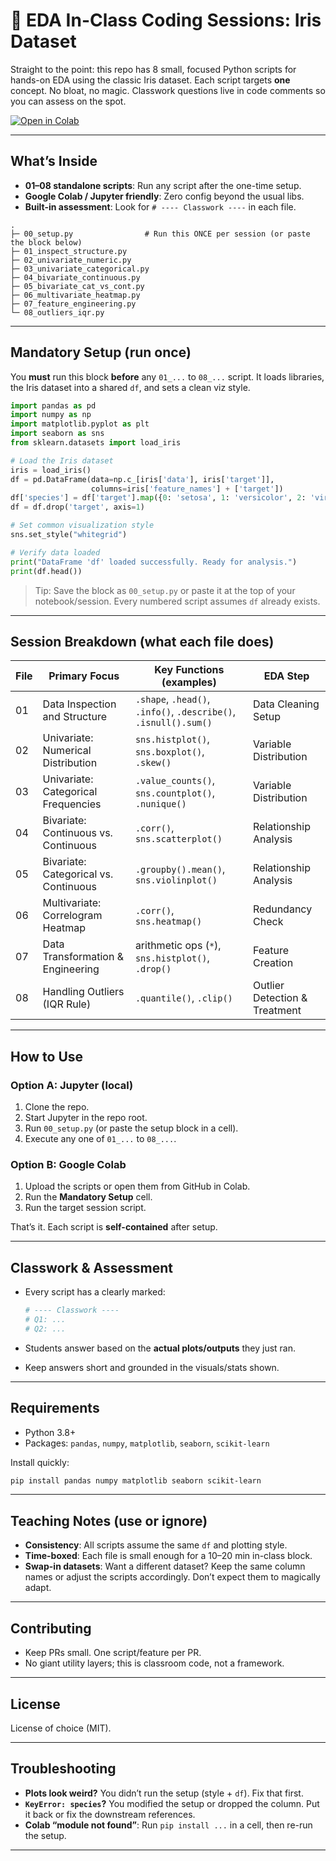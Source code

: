 # 🐍 EDA In-Class Coding Sessions: Iris Dataset

Straight to the point: this repo has 8 small, focused Python scripts for hands-on EDA using the classic Iris dataset. Each script targets **one** concept. No bloat, no magic. Classwork questions live in code comments so you can assess on the spot.

[![Open in Colab](https://colab.research.googleusercontent.com/assets/colab-badge.svg)](#) <!-- replace # with your notebook link if you make one -->

---

## What’s Inside

* **01–08 standalone scripts**: Run any script after the one-time setup.
* **Google Colab / Jupyter friendly**: Zero config beyond the usual libs.
* **Built-in assessment**: Look for `# ---- Classwork ----` in each file.

```
.
├─ 00_setup.py                # Run this ONCE per session (or paste the block below)
├─ 01_inspect_structure.py
├─ 02_univariate_numeric.py
├─ 03_univariate_categorical.py
├─ 04_bivariate_continuous.py
├─ 05_bivariate_cat_vs_cont.py
├─ 06_multivariate_heatmap.py
├─ 07_feature_engineering.py
└─ 08_outliers_iqr.py
```

---

## Mandatory Setup (run once)

You **must** run this block **before** any `01_...` to `08_...` script. It loads libraries, the Iris dataset into a shared `df`, and sets a clean viz style.

```python
import pandas as pd
import numpy as np
import matplotlib.pyplot as plt
import seaborn as sns
from sklearn.datasets import load_iris

# Load the Iris dataset
iris = load_iris()
df = pd.DataFrame(data=np.c_[iris['data'], iris['target']],
                  columns=iris['feature_names'] + ['target'])
df['species'] = df['target'].map({0: 'setosa', 1: 'versicolor', 2: 'virginica'})
df = df.drop('target', axis=1)

# Set common visualization style
sns.set_style("whitegrid")

# Verify data loaded
print("DataFrame 'df' loaded successfully. Ready for analysis.")
print(df.head())
```

> Tip: Save the block as `00_setup.py` or paste it at the top of your notebook/session. Every numbered script assumes `df` already exists.

---

## Session Breakdown (what each file does)

| File | Primary Focus                         | Key Functions (examples)                                         | EDA Step                      |
| ---- | ------------------------------------- | ---------------------------------------------------------------- | ----------------------------- |
| 01   | Data Inspection and Structure         | `.shape`, `.head()`, `.info()`, `.describe()`, `.isnull().sum()` | Data Cleaning Setup           |
| 02   | Univariate: Numerical Distribution    | `sns.histplot()`, `sns.boxplot()`, `.skew()`                     | Variable Distribution         |
| 03   | Univariate: Categorical Frequencies   | `.value_counts()`, `sns.countplot()`, `.nunique()`               | Variable Distribution         |
| 04   | Bivariate: Continuous vs. Continuous  | `.corr()`, `sns.scatterplot()`                                   | Relationship Analysis         |
| 05   | Bivariate: Categorical vs. Continuous | `.groupby().mean()`, `sns.violinplot()`                          | Relationship Analysis         |
| 06   | Multivariate: Correlogram Heatmap     | `.corr()`, `sns.heatmap()`                                       | Redundancy Check              |
| 07   | Data Transformation & Engineering     | arithmetic ops (`*`), `sns.histplot()`, `.drop()`                | Feature Creation              |
| 08   | Handling Outliers (IQR Rule)          | `.quantile()`, `.clip()`                                         | Outlier Detection & Treatment |

---

## How to Use

### Option A: Jupyter (local)

1. Clone the repo.
2. Start Jupyter in the repo root.
3. Run `00_setup.py` (or paste the setup block in a cell).
4. Execute any one of `01_...` to `08_...`.

### Option B: Google Colab

1. Upload the scripts or open them from GitHub in Colab.
2. Run the **Mandatory Setup** cell.
3. Run the target session script.

That’s it. Each script is **self-contained** after setup.

---

## Classwork & Assessment

* Every script has a clearly marked:

  ```python
  # ---- Classwork ----
  # Q1: ...
  # Q2: ...
  ```
* Students answer based on the **actual plots/outputs** they just ran.
* Keep answers short and grounded in the visuals/stats shown.

---

## Requirements

* Python 3.8+
* Packages: `pandas`, `numpy`, `matplotlib`, `seaborn`, `scikit-learn`

Install quickly:

```bash
pip install pandas numpy matplotlib seaborn scikit-learn
```

---

## Teaching Notes (use or ignore)

* **Consistency**: All scripts assume the same `df` and plotting style.
* **Time-boxed**: Each file is small enough for a 10–20 min in-class block.
* **Swap-in datasets**: Want a different dataset? Keep the same column names or adjust the scripts accordingly. Don’t expect them to magically adapt.

---

## Contributing

* Keep PRs small. One script/feature per PR.
* No giant utility layers; this is classroom code, not a framework.

---

## License

License of choice (MIT).

---

## Troubleshooting

* **Plots look weird?** You didn’t run the setup (style + `df`). Fix that first.
* **`KeyError: species`?** You modified the setup or dropped the column. Put it back or fix the downstream references.
* **Colab “module not found”**: Run `pip install ...` in a cell, then re-run the setup.

---
